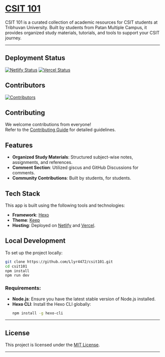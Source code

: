 # [CSIT 101](https://csit101.netlify.app/)

CSIT 101 is a curated collection of academic resources for CSIT students at Tribhuvan University. Built by students from Patan Multiple Campus, it provides organized study materials, tutorials, and tools to support your CSIT journey.

---

## Deployment Status
[![Netlify Status](https://api.netlify.com/api/v1/badges/7e21e3f1-cbf3-4fad-9db6-3c48a3b40105/deploy-status)](https://app.netlify.com/sites/csit101/deploys)
[![Vercel Status](https://therealsujitk-vercel-badge.vercel.app/?app=pmccsit)](https://vercel.com)


## Contributors
[![Contributors](https://contrib.rocks/image?repo=Llyr4472/csit101)](https://github.com/Llyr4472/csit101/graphs/contributors)



## Contributing

We welcome contributions from everyone!\
Refer to the [Contributing Guide](source/_posts/CSIT/Contributing.md) for detailed guidelines.



## Features

- **Organized Study Materials**: Structured subject-wise notes, assignments, and references.
- **Comment Section**: Utilized giscus and GitHub Discussions for comments.
- **Community Contributions**: Built by students, for students.



## Tech Stack

This app is built using the following tools and technologies:

- **Framework**: [Hexo](https://hexo.io/) 
- **Theme**: [Keep](https://github.com/XPoet/hexo-theme-keep)
- **Hosting**: Deployed on [Netlify](https://www.netlify.com/) and [Vercel](https://vercel.com/).




## Local Development

To set up the project locally:

```bash
git clone https://github.com/Llyr4472/csit101.git
cd csit101
npm install
npm run dev
```

### Requirements:

- **Node.js**: Ensure you have the latest stable version of Node.js installed.
- **Hexo CLI**: Install the Hexo CLI globally:
  ```bash
  npm install -g hexo-cli
  ```

---

## License

This project is licensed under the [MIT License](LICENSE).

---

